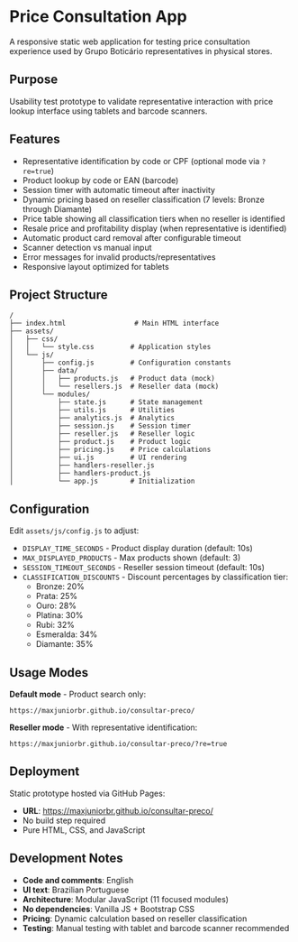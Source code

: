 # Price Consultation App

A responsive static web application for testing price consultation experience used by Grupo Boticário representatives in physical stores.

## Purpose

Usability test prototype to validate representative interaction with price lookup interface using tablets and barcode scanners.

## Features

- Representative identification by code or CPF (optional mode via `?re=true`)
- Product lookup by code or EAN (barcode)
- Session timer with automatic timeout after inactivity
- Dynamic pricing based on reseller classification (7 levels: Bronze through Diamante)
- Price table showing all classification tiers when no reseller is identified
- Resale price and profitability display (when representative is identified)
- Automatic product card removal after configurable timeout
- Scanner detection vs manual input
- Error messages for invalid products/representatives
- Responsive layout optimized for tablets

## Project Structure

```
/
├── index.html                 # Main HTML interface
├── assets/
│   ├── css/
│   │   └── style.css         # Application styles
│   └── js/
│       ├── config.js         # Configuration constants
│       ├── data/
│       │   ├── products.js   # Product data (mock)
│       │   └── resellers.js  # Reseller data (mock)
│       └── modules/
│           ├── state.js      # State management
│           ├── utils.js      # Utilities
│           ├── analytics.js  # Analytics
│           ├── session.js    # Session timer
│           ├── reseller.js   # Reseller logic
│           ├── product.js    # Product logic
│           ├── pricing.js    # Price calculations
│           ├── ui.js         # UI rendering
│           ├── handlers-reseller.js
│           ├── handlers-product.js
│           └── app.js        # Initialization
```

## Configuration

Edit `assets/js/config.js` to adjust:

- `DISPLAY_TIME_SECONDS` - Product display duration (default: 10s)
- `MAX_DISPLAYED_PRODUCTS` - Max products shown (default: 3)
- `SESSION_TIMEOUT_SECONDS` - Reseller session timeout (default: 10s)
- `CLASSIFICATION_DISCOUNTS` - Discount percentages by classification tier:
  - Bronze: 20%
  - Prata: 25%
  - Ouro: 28%
  - Platina: 30%
  - Rubi: 32%
  - Esmeralda: 34%
  - Diamante: 35%

## Usage Modes

**Default mode** - Product search only:
```
https://maxjuniorbr.github.io/consultar-preco/
```

**Reseller mode** - With representative identification:
```
https://maxjuniorbr.github.io/consultar-preco/?re=true
```

## Deployment

Static prototype hosted via GitHub Pages:
- **URL**: https://maxjuniorbr.github.io/consultar-preco/
- No build step required
- Pure HTML, CSS, and JavaScript

## Development Notes

- **Code and comments**: English
- **UI text**: Brazilian Portuguese
- **Architecture**: Modular JavaScript (11 focused modules)
- **No dependencies**: Vanilla JS + Bootstrap CSS
- **Pricing**: Dynamic calculation based on reseller classification
- **Testing**: Manual testing with tablet and barcode scanner recommended

